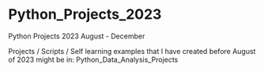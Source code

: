 # Python_Projects_2023

Python Projects 2023 August - December

Projects / Scripts / Self learning examples that I have created before August of 2023 might be in:
Python_Data_Analysis_Projects

